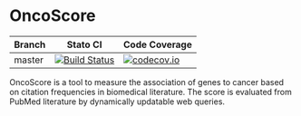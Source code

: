 OncoScore
=========

| Branch              | Stato CI      |  Code Coverage  |
|---------------------|---------------|-----------------|
| master | [![Build Status](https://travis-ci.org/danro9685/OncoScore.svg?branch=master)](https://travis-ci.org/danro9685/OncoScore) |  [![codecov.io](https://codecov.io/github/danro9685/OncoScore/coverage.svg?branch=master)](https://codecov.io/github/danro9685/OncoScore?branch=master) |


OncoScore is a tool to measure the association of genes to cancer based on citation frequencies in biomedical literature. The score is evaluated from PubMed literature by dynamically updatable web queries. 
